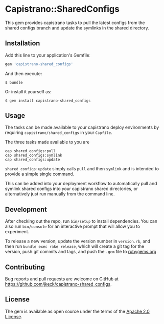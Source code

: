 # Capistrano::SharedConfigs

This gem provides capistrano tasks to pull the latest configs from the shared configs branch and update the symlinks in the shared directory.

## Installation

Add this line to your application's Gemfile:

```ruby
gem 'capistrano-shared_configs'
```

And then execute:

    $ bundle

Or install it yourself as:

    $ gem install capistrano-shared_configs

## Usage

The tasks can be made available to your capistrano deploy environments by requiring `capistrano/shared_configs` in your `Capfile`.

The three tasks made available to you are

```
cap shared_configs:pull
cap shared_configs:symlink
cap shared_configs:update
```

`shared_configs:update` simply calls `pull` and then `symlink` and is intended to provide a simple single command.

This can be added into your deployment workflow to automatically pull and symlink shared configs into your capistrano shared directories, or alternatively just run manually from the command line.

## Development

After checking out the repo, run `bin/setup` to install dependencies. You can also run `bin/console` for an interactive prompt that will allow you to experiment.

To release a new version, update the version number in `version.rb`, and then run `bundle exec rake release`, which will create a git tag for the version, push git commits and tags, and push the `.gem` file to [rubygems.org](https://rubygems.org).

## Contributing

Bug reports and pull requests are welcome on GitHub at https://github.com/jkeck/capistrano-shared_configs.


## License

The gem is available as open source under the terms of the [Apache 2.0 License](https://opensource.org/licenses/apache-2.0).
